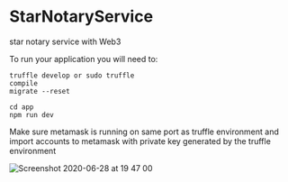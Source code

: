 # StarNotaryService
star notary service with Web3


To run your application you will need to:

 ```
 truffle develop or sudo truffle 
 compile
 migrate --reset

cd app
npm run dev
```

Make sure metamask is running on same port as truffle environment and import accounts to metamask with private key generated by the truffle environment

![Screenshot 2020-06-28 at 19 47 00](https://user-images.githubusercontent.com/17296281/85955693-46026e80-b978-11ea-915f-ff2d6d3f8248.png)

